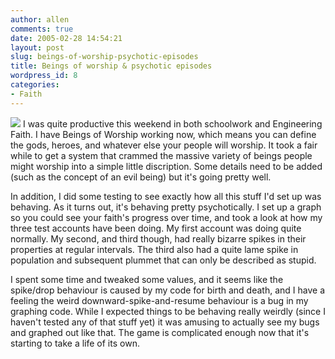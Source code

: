 ```yaml
---
author: allen
comments: true
date: 2005-02-28 14:54:21
layout: post
slug: beings-of-worship-psychotic-episodes
title: Beings of worship & psychotic episodes
wordpress_id: 8
categories:
- Faith
---
```


![](http://www.alteringtime.com/faith/images/weirdgraphs.gif) I was quite productive this weekend in both schoolwork and Engineering Faith. I have Beings of Worship working now, which means you can define the gods, heroes, and whatever else your people will worship. It took a fair while to get a system that crammed the massive variety of beings people might worship into a simple little discription. Some details need to be added (such as the concept of an evil being) but it's going pretty well.

In addition, I did some testing to see exactly how all this stuff I'd set up was behaving. As it turns out, it's behaving pretty psychotically. I set up a graph so you could see your faith's progress over time, and took a look at how my three test accounts have been doing. My first account was doing quite normally. My second, and third though, had really bizarre spikes in their properties at regular intervals. The third also had a quite lame spike in population and subsequent plummet that can only be described as stupid.

I spent some time and tweaked some values, and it seems like the spike/drop behaviour is caused by my code for birth and death, and I have a feeling the weird downward-spike-and-resume behaviour is a bug in my graphing code. While I expected things to be behaving really weirdly (since I haven't tested any of that stuff yet) it was amusing to actually see my bugs and graphed out like that. The game is complicated enough now that it's starting to take a life of its own.
